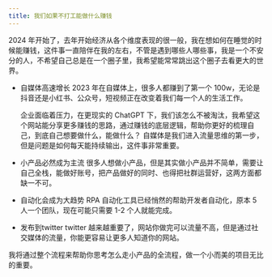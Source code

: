 ```yaml
---
title: 我们如果不打工能做什么赚钱
---
```


2024 年开始了，去年开始经济从各个维度表现的很一般，我在想如何在睡觉的时候能赚钱，这件事一直陪伴在我的左右，不管是遇到哪些人哪些事，我是一个不安分的人，不希望自己总是在一个圈子里，我希望能常常跳出这个圈子去看更大的世界。

- 自媒体高速增长
  2023 年在自媒体上，很多人都赚到了第一个 100w，无论是抖音还是小红书、公众号，短视频正在改变着我们每一个人的生活工作。

  企业面临着压力，在更现实的 ChatGPT 下，我们该怎么不被淘汰，我希望这个网站能分享更多赚钱的思路，通过赚钱的底层逻辑，帮助你更好的梳理自己，到底自己想要做什么，能做什么？
自媒体是我们进入流量思维的第一步，但是问题是如何每天能持续输出，这件事非常重要。

- 小产品必然成为主流
  很多人想做小产品，但是其实做小产品并不简单，需要让自己全栈，能做好账号，把产品做好的同时、也得把社群运营好，这两方面都缺一不可。

- 自动化会成为大趋势
  RPA 自动化工具已经悄然的帮助开发者自动化，原本 5 人一个团队，现在可能只需要 1-2 个人就能完成。

- 发布到twitter
  twitter 越来越重要了，网站你做完可以流量不高，但是通过社交媒体的流量，你能更容易让更多人知道你的网站。

我将通过整个流程来帮助你思考怎么走小产品的全流程，做一个小而美的项目无比的重要。


